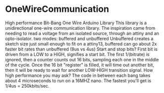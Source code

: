 # OneWireCommunication
High performance Bit-Bang One Wire Arduino Library
This library is a unidirectional one-wire communication library. The inspiration came from needing to read a voltage from an isolated source, through an attiny and an opto-isolator.
two modes: buffered and unbuffered
Unbuffered creates a sketch size just small enough to fit on a attiny13, buffered can go about 2x faster bit rates than unbuffered (8us vs 4us)
Start and stop bits?
First bit is driven from a LOW to a HIGH, signifies a start bit. The first 1/(bitrate) is ignored, then a counter counts out 16 bits, sampling each one in the middle of the cycle. Once the 16 bit "register" is filled, it will time out another bit, then it will be ready to wait for another LOW-HIGH transition signal.
How high performance you may ask?
The code in between each bang takes about 4 microseconds to run on a 16MHZ nano. The fastest you'll get is 1/4us = 250kbits/sec.
